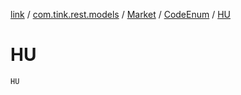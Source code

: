 [link](../../../index.md) / [com.tink.rest.models](../../index.md) / [Market](../index.md) / [CodeEnum](index.md) / [HU](./-h-u.md)

# HU

`HU`